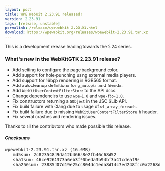 ```yaml
---
layout: post
title: WPE WebKit 2.23.91 released!
version: 2.23.91
tags: [release, unstable]
permalink: /release/wpewebkit-2.23.91.html
download: https://wpewebkit.org/releases/wpewebkit-2.23.91.tar.xz
---
```


This is a development release leading towards the 2.24 series.

### What's new in the WebKitGTK 2.23.91 release?

  - Add setting to configure the page background color.
  - Add support for hole-punching using external media players.
  - Add support for 16bpp rendering in RGB565 format.
  - Add autocleanup definitions for `g_autoptr` and friends.
  - Add `WebKitUserContentFilterStore` to the API docs.
  - Change dependencies to use `wpe-1.0` and `wpe-fdo-1.0`.
  - Fix constructors returning a `GObject` in the JSC GLib API.
  - Fix build failure with Clang due to usage of `wl_array_foreach`.
  - Fix build failure due to missing `WebKitUserContentFilterStore.h` header.
  - Fix several crashes and rendering issues.

Thanks to all the contributors who made possible this release.


##### Checksums

<pre>
wpewebkit-2.23.91.tar.xz (16.0MB)
   md5sum: 2c823548d9da12b466a8e2fb46c68d52
   sha1sum: 46ce9264373a6eb3f90beda3b94bf3a41cdeaf9e
   sha256sum: 23885d07d19e25cd804dc1eda8d14c7ed248fcc0a2268d0a2133d38a2a81ac4b
</pre>
